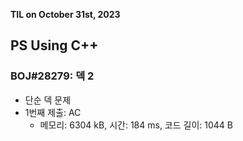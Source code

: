 **TIL on October 31st, 2023**

## PS Using C++
### BOJ#28279: 덱 2
* 단순 덱 문제
* 1번째 제출: AC
    - 메모리: 6304 kB, 시간: 184 ms, 코드 길이: 1044 B

